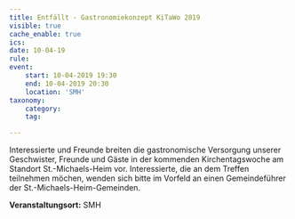 ```yaml
---
title: Entfällt - Gastronomiekonzept KiTaWo 2019
visible: true
cache_enable: true
ics: 
date: 10-04-19
rule: 
event:
	start: 10-04-2019 19:30
	end: 10-04-2019 20:30
	location: 'SMH'
taxonomy:
	category: 
	tag: 

---
```

Interessierte und Freunde breiten die gastronomische Versorgung unserer Geschwister, Freunde und Gäste in der kommenden Kirchentagswoche am Standort St.-Michaels-Heim vor. Interessierte, die an dem Treffen teilnehmen möchen, wenden sich bitte im Vorfeld an einen Gemeindeführer der St.-Michaels-Heim-Gemeinden.


**Veranstaltungsort:** SMH

